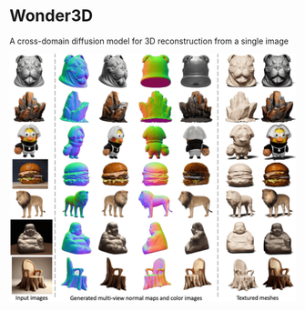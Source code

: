 # Wonder3D
A cross-domain diffusion model for 3D reconstruction from a single image

![](assets/fig_teaser.png)
